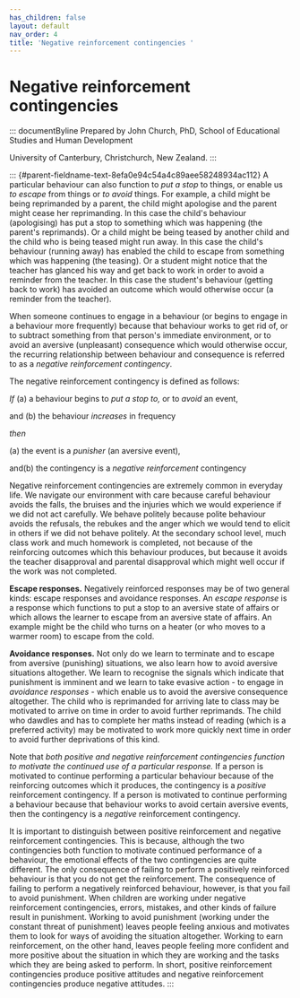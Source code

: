 ```yaml
---
has_children: false
layout: default
nav_order: 4
title: 'Negative reinforcement contingencies '
---
```

# Negative reinforcement contingencies 


::: documentByline
Prepared by John Church, PhD, School of Educational Studies and Human
Development

University of Canterbury, Christchurch, New Zealand.
:::

::: {#parent-fieldname-text-8efa0e94c54a4c89aee58248934ac112}
A particular behaviour can also function to *put a stop* to things, or
enable us *to escape* from things or *to avoid* things. For example, a
child might be being reprimanded by a parent, the child might apologise
and the parent might cease her reprimanding. In this case the child's
behaviour (apologising) has put a stop to something which was happening
(the parent's reprimands). Or a child might be being teased by another
child and the child who is being teased might run away. In this case the
child's behaviour (running away) has enabled the child to escape from
something which was happening (the teasing). Or a student might notice
that the teacher has glanced his way and get back to work in order to
avoid a reminder from the teacher. In this case the student's behaviour
(getting back to work) has avoided an outcome which would otherwise
occur (a reminder from the teacher).

When someone continues to engage in a behaviour (or begins to engage in
a behaviour more frequently) because that behaviour works to get rid of,
or to subtract something from that person\'s immediate environment, or
to avoid an aversive (unpleasant) consequence which would otherwise
occur, the recurring relationship between behaviour and consequence is
referred to as a *negative reinforcement contingency*.

The negative reinforcement contingency is defined as follows:

*If* (a) a behaviour begins to *put a stop to,* or to *avoid* an event,

and (b) the behaviour *increases* in frequency

*then*

\(a\) the event is a *punisher* (an aversive event),

and(b) the contingency is a *negative reinforcement* contingency

Negative reinforcement contingencies are extremely common in everyday
life. We navigate our environment with care because careful behaviour
avoids the falls, the bruises and the injuries which we would experience
if we did not act carefully. We behave politely because polite behaviour
avoids the refusals, the rebukes and the anger which we would tend to
elicit in others if we did not behave politely. At the secondary school
level, much class work and much homework is completed, not because of
the reinforcing outcomes which this behaviour produces, but because it
avoids the teacher disapproval and parental disapproval which might well
occur if the work was not completed.

**Escape responses.** Negatively reinforced responses may be of two
general kinds: escape responses and avoidance responses. An *escape
response* is a response which functions to put a stop to an aversive
state of affairs or which allows the learner to escape from an aversive
state of affairs. An example might be the child who turns on a heater
(or who moves to a warmer room) to escape from the cold.

**Avoidance responses.** Not only do we learn to terminate and to escape
from aversive (punishing) situations, we also learn how to avoid
aversive situations altogether. We learn to recognise the signals which
indicate that punishment is imminent and we learn to take evasive
action - to engage in *avoidance responses* - which enable us to avoid
the aversive consequence altogether. The child who is reprimanded for
arriving late to class may be motivated to arrive on time in order to
avoid further reprimands. The child who dawdles and has to complete her
maths instead of reading (which is a preferred activity) may be
motivated to work more quickly next time in order to avoid further
deprivations of this kind.

Note that *both positive and negative reinforcement contingencies
function to motivate the continued use of a particular response.* If a
person is motivated to continue performing a particular behaviour
because of the reinforcing outcomes which it produces, the contingency
is a *positive* reinforcement contingency. If a person is motivated to
continue performing a behaviour because that behaviour works to avoid
certain aversive events, then the contingency is a *negative*
reinforcement contingency.

It is important to distinguish between positive reinforcement and
negative reinforcement contingencies. This is because, although the two
contingencies both function to motivate continued performance of a
behaviour, the emotional effects of the two contingencies are quite
different. The only consequence of failing to perform a positively
reinforced behaviour is that you do not get the reinforcement. The
consequence of failing to perform a negatively reinforced behaviour,
however, is that you fail to avoid punishment. When children are working
under negative reinforcement contingencies, errors, mistakes, and other
kinds of failure result in punishment. Working to avoid punishment
(working under the constant threat of punishment) leaves people feeling
anxious and motivates them to look for ways of avoiding the situation
altogether. Working to earn reinforcement, on the other hand, leaves
people feeling more confident and more positive about the situation in
which they are working and the tasks which they are being asked to
perform. In short, positive reinforcement contingencies produce positive
attitudes and negative reinforcement contingencies produce negative
attitudes.
:::
